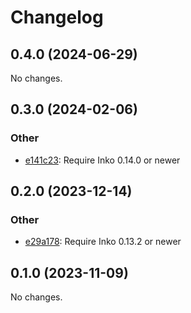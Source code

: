 <!-- This changelog is managed by https://github.com/yorickpeterse/clogs -->
# Changelog

## 0.4.0 (2024-06-29)

No changes.

## 0.3.0 (2024-02-06)

### Other

- [e141c23](https://github.com/yorickpeterse/clogs/commit/e141c23a822a76d3af7289c8b8da4a751b06d22b): Require Inko 0.14.0 or newer

## 0.2.0 (2023-12-14)

### Other

- [e29a178](https://github.com/yorickpeterse/clogs/commit/e29a178923d892e1d22313c7324c6313faf8d510): Require Inko 0.13.2 or newer

## 0.1.0 (2023-11-09)

No changes.
